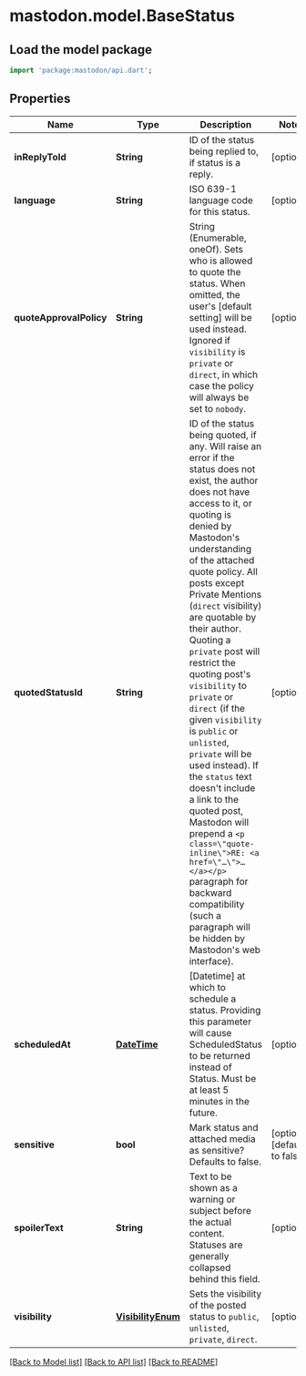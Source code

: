 # mastodon.model.BaseStatus

## Load the model package
```dart
import 'package:mastodon/api.dart';
```

## Properties
Name | Type | Description | Notes
------------ | ------------- | ------------- | -------------
**inReplyToId** | **String** | ID of the status being replied to, if status is a reply. | [optional] 
**language** | **String** | ISO 639-1 language code for this status. | [optional] 
**quoteApprovalPolicy** | **String** | String (Enumerable, oneOf). Sets who is allowed to quote the status. When omitted, the user's [default setting] will be used instead. Ignored if `visibility` is `private` or `direct`, in which case the policy will always be set to `nobody`. | [optional] 
**quotedStatusId** | **String** | ID of the status being quoted, if any. Will raise an error if the status does not exist, the author does not have access to it, or quoting is denied by Mastodon's understanding of the attached quote policy. All posts except Private Mentions (`direct` visibility) are quotable by their author. Quoting a `private` post will restrict the quoting post's `visibility` to `private` or `direct` (if the given `visibility` is `public` or `unlisted`, `private` will be used instead). If the `status` text doesn't include a link to the quoted post, Mastodon will prepend a `<p class=\"quote-inline\">RE: <a href=\"…\">…</a></p>` paragraph for backward compatibility (such a paragraph will be hidden by Mastodon's web interface). | [optional] 
**scheduledAt** | [**DateTime**](DateTime.md) | [Datetime] at which to schedule a status. Providing this parameter will cause ScheduledStatus to be returned instead of Status. Must be at least 5 minutes in the future. | [optional] 
**sensitive** | **bool** | Mark status and attached media as sensitive? Defaults to false. | [optional] [default to false]
**spoilerText** | **String** | Text to be shown as a warning or subject before the actual content. Statuses are generally collapsed behind this field. | [optional] 
**visibility** | [**VisibilityEnum**](VisibilityEnum.md) | Sets the visibility of the posted status to `public`, `unlisted`, `private`, `direct`. | [optional] 

[[Back to Model list]](../README.md#documentation-for-models) [[Back to API list]](../README.md#documentation-for-api-endpoints) [[Back to README]](../README.md)



